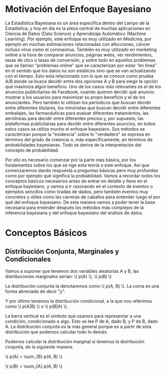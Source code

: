 </head>
<body>
    <h1>Motivación del Enfoque Bayesiano</h1>
    <p>
        La Estadística Bayesiana es un área específica dentro del campo de la Estadística, y hoy en día es la pieza central de muchas aplicaciones en Ciencia de Datos (Data Science) y Aprendizaje Automático (Machine Learning). Por ejemplo, este enfoque es muy utilizado en Medicina, por ejemplo en muchas estimaciones relacionadas con afecciones, cáncer incluso virus como el coronavirus. También es muy utilizado en marketing online a la hora de comparar anuncios, páginas webs, ver rendimientos, tasas de clics o tasas de conversión, y sobre todo en aquellos problemas que se llaman "problemas online" que se caracterizan por estar “en línea” en el sentido que los datos no son estáticos sino que se van actualizando con el tiempo. Esto está relacionado con lo que se conoce como prueba A/B donde se busca decidir entre dos opciones A y B para elegir la opción que maximiza algún beneficio. Uno de los casos más relevantes es el de los anuncios publicitarios de Facebook, cuando quieren decidir qué anuncio mostrar a los usuarios para maximizar su propo beneficio y el de los anunciantes. Pero también lo utilizan los periódicos que buscan decidir entre diferentes titulares, los minoristas que buscan decidir entre diferentes embalajes, las farmacéuticas para evaluar diferentes tratamientos, las aerolíneas para decidir entre diferentes precios y, por supuesto, las plataformas publicitarias para decidir entre diferentes anuncios, en todos estos casos se utiliza mucho el enfoque bayesiano. Sus métodos se caracterizan porque la "evidencia" sobre lo "verdadero" se expresa en términos del grado de creencia o, más específicamente, en términos de probabilidades bayesianas. Todo se deriva de la interpretación del concepto de probabilidad.
    </p>
    <p>
        Por ello es necesario comenzar por la parte más básica, por los fundamentos sobre los que se rige esta teoría o este enfoque. Así que comenzaremos dando respuesta a preguntas básicas pero muy profundas como por ejemplo qué significa la probabilidad. Vamos a recordar todos los conceptos básicos necesarios antes de entrar en detalle y lleno en el enfoque bayesiano, y vamos a ir razonando en el contexto de eventos o ejemplos sencillos como tiradas de dados, pero también eventos muy concretos y útiles como las carreras de caballos para entender luego el por qué del enfoque bayesiano. De esta manera vamos a poder tener la base necesaria para entender después los métodos más complejos de la inferencia bayesiana y del enfoque bayesiano del análisis de datos.
    </p>
</body>

<!DOCTYPE html>
<html lang="es">
<head>
    <meta charset="UTF-8">
    <title>Conceptos Básicos de Distribución</title>
    <script src="https://polyfill.io/v3/polyfill.min.js?features=es6"></script>
    <script id="MathJax-script" async src="https://cdn.jsdelivr.net/npm/mathjax@3/es5/tex-mml-chtml.js"></script>
</head>
<body>
    <h1>Conceptos Básicos</h1>
    <h2>Distribución Conjunta, Marginales y Condicionales</h2>
    <p>Vamos a suponer que tenemos dos variables aleatorias A y B, las distribuciones marginales serían: \( p(A) \), \( p(B) \)</p>
    <p>La distribución conjunta la denotaremos como \( p(A, B) \). La coma es una forma abreviada de decir "y".</p>
    <p>Y por último tenemos la distribución condicional, a la que nos referimos como \( p(A|B) \) o \( p(B|A) \).</p>
    <p>La barra vertical es el símbolo que usamos para representar a una condición, condicionado a algo. Esto se lee P de A, dado B; y P de B, dado A. La distribución conjunta es la más general porque es a partir de esta distribución que podemos calcular todo lo demás.</p>
    <p>Podemos calcular la distribución marginal si tenemos la distribución conjunta, de la siguiente manera:</p>
    <p>\( p(A) = \sum_{B} p(A, B) \)</p>
    <p>\( p(B) = \sum_{A} p(A, B) \)</p>
</body>
</html>

